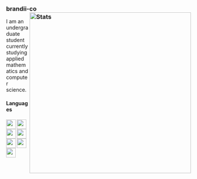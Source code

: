 ### brandii-co <img src="https://github-readme-stats.vercel.app/api?username=brandii-co&show_icons=true&hide_border=true&count_private=true&title_color=E95678&icon_color=B877DB" alt="Stats" width="440" align="right">

I am an undergraduate student currently studying applied mathematics and computer science.

#### Languages

<img align="left" width="26px" src="https://github.com/brandii-co/brandii-co/blob/main/res/assets/cpp.svg" /> 
<img align="left" width="26px" src="https://github.com/brandii-co/brandii-co/blob/main/res/assets/java.svg" /> 
<img align="left" width="26px" src="https://github.com/brandii-co/brandii-co/blob/main/res/assets/python.svg" /> 
<img align="left" width="26px" src="https://github.com/brandii-co/brandii-co/blob/main/res/assets/bash.svg" /> 
<img align="left" width="26px" src="https://github.com/brandii-co/brandii-co/blob/main/res/assets/lua.svg" /> 
<img align="left" width="26px" src="https://github.com/brandii-co/brandii-co/blob/main/res/assets/wolfram-language.svg" /> 
<img align="left" width="26px" src="https://github.com/brandii-co/brandii-co/blob/main/res/assets/javascript.svg" />
